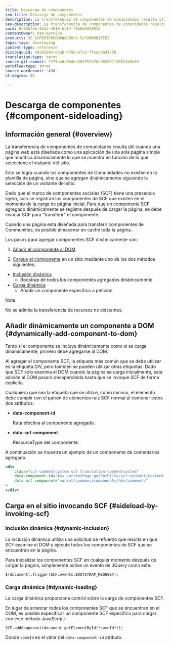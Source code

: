 ```yaml
---
title: Descarga de componentes
seo-title: Descarga de componentes
description: La transferencia de componentes de comunidades resulta útil cuando una página web está diseñada como una aplicación de una sola página simple que modifica dinámicamente lo que se muestra en función de lo que seleccione el visitante del sitio
seo-description: La transferencia de componentes de comunidades resulta útil cuando una página web está diseñada como una aplicación de una sola página simple que modifica dinámicamente lo que se muestra en función de lo que seleccione el visitante del sitio
uuid: 8c9a5fde-26a3-4610-bc14-f8b665059015
contentOwner: msm-service
products: SG_EXPERIENCEMANAGER/6.5/COMMUNITIES
topic-tags: developing
content-type: reference
discoiquuid: a9cb5294-e5ab-445b-b7c2-ffeecda91c50
translation-type: tm+mt
source-git-commit: f375b40c084ee363757b78c602091f38524b8b03
workflow-type: tm+mt
source-wordcount: '430'
ht-degree: 0%

---
```



# Descarga de componentes {#component-sideloading}

## Información general {#overview}

La transferencia de componentes de comunidades resulta útil cuando una página web está diseñada como una aplicación de una sola página simple que modifica dinámicamente lo que se muestra en función de lo que seleccione el visitante del sitio.

Esto se logra cuando los componentes de Comunidades no existen en la plantilla de página, sino que se agregan dinámicamente siguiendo la selección de un visitante del sitio.

Dado que el marco de componentes sociales (SCF) tiene una presencia ligera, solo se registran los componentes de SCF que existen en el momento de la carga de página inicial. Para que un componente SCF agregado dinámicamente se registre después de cargar la página, se debe invocar SCF para &quot;transferir&quot; el componente.

Cuando una página está diseñada para transferir componentes de Communities, es posible almacenar en caché toda la página.

Los pasos para agregar componentes SCF dinámicamente son:

1. [Añadir el componente al DOM](#dynamically-add-component-to-dom)

1. [Cargue el componente](#sideload-by-invoking-scf) en un sitio mediante uno de los dos métodos siguientes:

* [Inclusión dinámica](#dynamic-inclusion)
   * Boostrap de todos los componentes agregados dinámicamente
* [Carga dinámica](#dynamic-loading)
   * Añadir un componente específico a petición

>[!NOTE]
>
>No se admite la transferencia de recursos [](scf.md#add-or-include-a-communities-component) no existentes.

## Añadir dinámicamente un componente a DOM {#dynamically-add-component-to-dom}

Tanto si el componente se incluye dinámicamente como si se carga dinámicamente, primero debe agregarse al DOM.

Al agregar el componente SCF, la etiqueta más común que se debe utilizar es la etiqueta DIV, pero también se pueden utilizar otras etiquetas. Dado que SCF solo examina el DOM cuando la página se carga inicialmente, esta adición al DOM pasará desapercibida hasta que se invoque SCF de forma explícita.

Cualquiera que sea la etiqueta que se utilice, como mínimo, el elemento debe cumplir con el patrón de elementos raíz SCF normal al contener estos dos atributos:

* **data-component-id**

   Ruta efectiva al componente agregado.

* **data-scf-component**

   ResourceType del componente.

A continuación se muestra un ejemplo de un componente de comentarios agregado:

```xml
<div
    class="scf-commentsystem scf translation-commentsystem"
    data-component-id="<%= currentPage.getPath()%>/jcr:content/content-left/comments"
    data-scf-component="social/commons/components/hbs/comments"
>
</div>
```

## Carga en el sitio invocando SCF {#sideload-by-invoking-scf}

### Inclusión dinámica {#dynamic-inclusion}

La inclusión dinámica utiliza una solicitud de refuerzo que resulta en que SCF examine el DOM y ejecute todos los componentes de SCF que se encuentran en la página.

Para inicializar los componentes SCF en cualquier momento después de cargar la página, simplemente active un evento de JQuery como este:

`$(document).trigger(SCF.events.BOOTSTRAP_REQUEST);`

### Carga dinámica {#dynamic-loading}

La carga dinámica proporciona control sobre la carga de componentes SCF.

En lugar de arrancar todos los componentes SCF que se encuentran en el DOM, es posible especificar un componente SCF específico para cargar con este método JavaScript:

`SCF.addComponent(document.getElementById(*someId*));`

Donde `someId` es el valor del `data-component-id` atributo.
